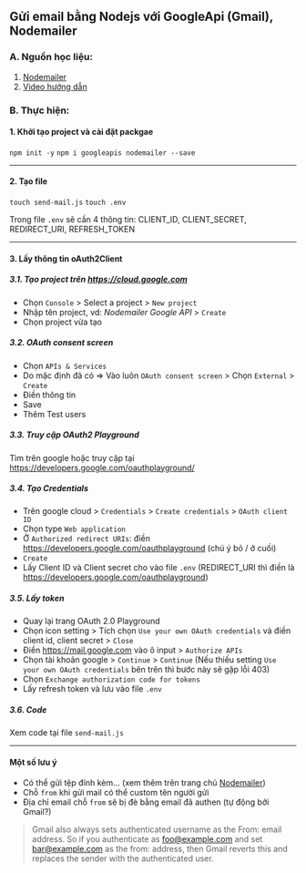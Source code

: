 ## Gửi email bằng Nodejs với GoogleApi (Gmail), Nodemailer

### A. Nguồn học liệu:
1. <a href="https://nodemailer.com/">Nodemailer</a>
2. <a href="https://www.youtube.com/watch?v=aqMPRCNzkbg">Video hướng dẫn</a>

### B. Thực hiện:
#### 1. Khởi tạo project và cài đặt packgae
`npm init -y`
`npm i googleapis nodemailer --save`

<hr />

#### 2. Tạo file
`touch send-mail.js`
`touch .env`

Trong file `.env` sẽ cần 4 thông tin: CLIENT_ID, CLIENT_SECRET, REDIRECT_URI, REFRESH_TOKEN

<hr/>

#### 3. Lấy thông tin oAuth2Client

##### 3.1. Tạo project trên https://cloud.google.com
- Chọn `Console` > Select a project > `New project`
- Nhập tên project, vd: <i>Nodemailer Google API</i> > `Create`
- Chọn project vừa tạo

##### 3.2. OAuth consent screen
- Chọn `APIs & Services`
- Do mặc định đã có => Vào luôn `OAuth consent screen` > Chọn `External` > `Create`
- Điền thông tin
- Save
- Thêm Test users

##### 3.3. Truy cập OAuth2 Playground
 Tìm trên google hoặc truy cập tại https://developers.google.com/oauthplayground/

##### 3.4. Tạo Credentials
  - Trên google cloud > `Credentials` > `Create credentials` > `OAuth client ID`
  - Chọn type `Web application`
  - Ở `Authorized redirect URIs`: điền https://developers.google.com/oauthplayground (chú ý bỏ / ở cuối)
  - `Create`
  - Lấy Client ID và Client secret cho vào file `.env` (REDIRECT_URI thì điền là https://developers.google.com/oauthplayground)

##### 3.5. Lấy token
- Quay lại trang OAuth 2.0 Playground
- Chọn icon setting > Tích chọn `Use your own OAuth credentials` và điền client id, client secret > `Close`
- Điền https://mail.google.com vào ô input > `Authorize APIs`
- Chọn tài khoản google > `Continue` > `Continue`
(Nếu thiếu setting `Use your own OAuth credentials` bên trên thì bước này sẽ gặp lỗi 403)
- Chọn `Exchange authorization code for tokens`
- Lấy refresh token và lưu vào file `.env`

##### 3.6. Code
Xem code tại file `send-mail.js`

<hr />

#### Một số lưu ý
- Có thể gửi tệp đính kèm... (xem thêm trên trang chủ <a href="https://nodemailer.com/">Nodemailer</a>)
- Chỗ `from` khi gửi mail có thể custom tên người gửi
- Địa chỉ email chỗ `from` sẽ bị đè bằng email đã authen (tự động bởi Gmail?)
>Gmail also always sets authenticated username as the From: email address. So if you authenticate as foo@example.com and set bar@example.com as the from: address, then Gmail reverts this and replaces the sender with the authenticated user.